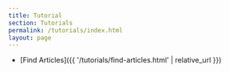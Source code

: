 ```yaml
---
title: Tutorial
section: Tutorials
permalink: /tutorials/index.html
layout: page
---
```


- [Find Articles]({{ '/tutorials/find-articles.html' | relative_url }})
